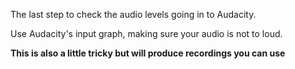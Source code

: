 The last step to check the audio levels going in to Audacity.

Use Audacity's input graph, making sure your audio is not to loud.

**This is also a little tricky but will produce recordings you can use**
